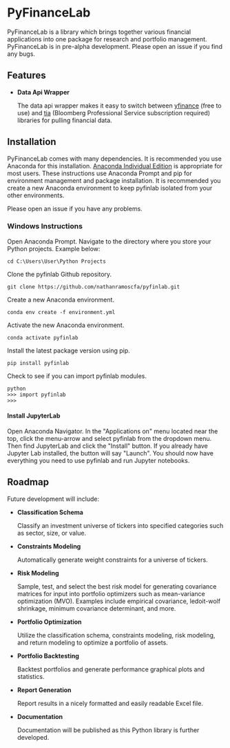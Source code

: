 
# PyFinanceLab

PyFinanceLab is a library which brings together various financial applications into one package for research and portfolio management. PyFinanceLab is in pre-alpha development. Please open an issue if you find any bugs. 



## Features

* **Data Api Wrapper**
    
    The data api wrapper makes it easy to switch between [yfinance](https://github.com/ranaroussi/yfinance) (free to use) and [tia](https://github.com/PaulMest/tia) (Bloomberg Professional Service subscription required) libraries for pulling financial data. 
    



## Installation

PyFinanceLab comes with many dependencies. It is recommended you use Anaconda for this installation. [Anaconda Individual Edition](https://www.anaconda.com/products/individual) is appropriate for most users. These instructions use Anaconda Prompt and pip for environment management and package installation. It is recommended you create a new Anaconda environment to keep pyfinlab isolated from your other environments. 

Please open an issue if you have any problems. 

### Windows Instructions

Open Anaconda Prompt. Navigate to the directory where you store your Python projects. Example below:

```
cd C:\Users\User\Python Projects
```

Clone the pyfinlab Github repository. 

```
git clone https://github.com/nathanramoscfa/pyfinlab.git
```

Create a new Anaconda environment. 

```
conda env create -f environment.yml
```

Activate the new Anaconda environment. 

```
conda activate pyfinlab
```

Install the latest package version using pip. 

```
pip install pyfinlab
```

Check to see if you can import pyfinlab modules. 

```
python
>>> import pyfinlab
>>> 
```

#### Install JupyterLab 

Open Anaconda Navigator. In the "Applications on" menu located near the top, click the menu-arrow and select pyfinlab from the dropdown menu. Then find JupyterLab and click the "Install" button. If you already have Jupyter Lab installed, the button will say "Launch". You should now have everything you need to use pyfinlab and run Jupyter notebooks. 






## Roadmap

Future development will include:

* **Classification Schema**

    Classify an investment universe of tickers into specified categories such as sector, size, or value. 

* **Constraints Modeling**

    Automatically generate weight constraints for a universe of tickers. 

* **Risk Modeling**

    Sample, test, and select the best risk model for generating covariance matrices for input into portfolio optimizers such as mean-variance optimization (MVO). Examples           include empirical covariance, ledoit-wolf shrinkage, minimum covariance determinant, and more.  

* **Portfolio Optimization**

    Utilize the classification schema, constraints modeling, risk modeling, and return modeling to optimize a portfolio of assets. 
    
* **Portfolio Backtesting**

    Backtest portfolios and generate performance graphical plots and statistics. 

* **Report Generation**

    Report results in a nicely formatted and easily readable Excel file. 
    
* **Documentation**

    Documentation will be published as this Python library is further developed. 

